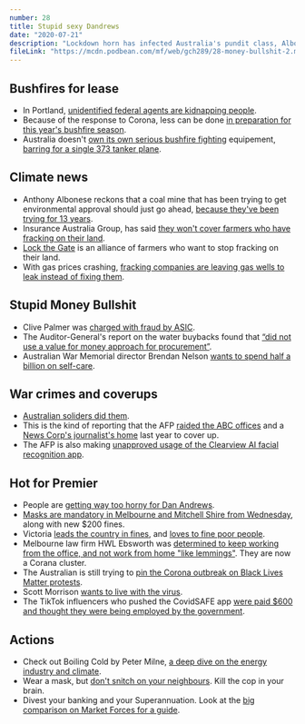 ```yaml
---
number: 28
title: Stupid sexy Dandrews
date: "2020-07-21"
description: "Lockdown horn has infected Australia's pundit class, Albo reckons mines are cool, and we run through the highlights of recent stupid money bullshit."
fileLink: "https://mcdn.podbean.com/mf/web/gch289/28-money-bullshit-2.mp3"
---
```


## Bushfires for lease

- In Portland, [unidentified federal agents are kidnapping people](https://www.nytimes.com/2020/07/17/us/portland-protests.html).
- Because of the response to Corona, less can be done [in preparation for this year's bushfire season](https://www.abc.net.au/news/2020-07-17/coronavirus-queensland-bushfire-season-hazard-reduction/12466360). 
- Australia doesn't [own its own serious bushfire fighting](https://www.smh.com.au/politics/federal/we-need-our-own-elvis-former-fire-chiefs-warn-australia-is-unprepared-for-bushfire-peril-20190311-p5139j.html) equipement, [barring for a single 373 tanker plane](https://www.rfs.nsw.gov.au/news-and-media/ministerial-media-releases/new-737-large-air-tanker-to-fight-bush-fires).

## Climate news

- Anthony Albonese reckons that a coal mine that has been trying to get environmental approval should just go ahead, [because they've been trying for 13 years](https://www.reddit.com/r/AustralianPolitics/comments/hqw1hq/new_acland_coalmine_anthony_albanese_attacks/fy17ypd/).
- Insurance Australia Group, has said [they won't cover farmers who have fracking on their land](https://www.abc.net.au/news/2020-06-10/coal-seam-gas-farmers-queensland-insurance-pull-out-iag/12337156).
- [Lock the Gate](https://www.lockthegate.org.au/) is an alliance of farmers who want to stop fracking on their land.
- With gas prices crashing, [fracking companies are leaving gas wells to leak instead of fixing them](https://www.nytimes.com/2020/07/12/climate/oil-fracking-bankruptcy-methane-executive-pay.html).

## Stupid Money Bullshit

- Clive Palmer was [charged with fraud by ASIC](https://asic.gov.au/about-asic/news-centre/find-a-media-release/2020-releases/20-163mr-clive-palmer-charged-over-breaches-of-directors-duties-and-fraud/).
- The Auditor-General's report on the water buybacks found that [“did not use a value for money approach for procurement”](https://www.smh.com.au/politics/federal/auditor-general-watergate-report-finds-buyback-scheme-didn-t-ensure-value-20200716-p55co6.html).
- Australian War Memorial director Brendan Nelson [wants to spend half a billion on self-care](https://www.theguardian.com/australia-news/2019/apr/24/brendan-nelson-denies-conflict-of-interest-after-passing-on-fees-from-arms-firm-to-war-memorial).  

## War crimes and coverups

- [Australian soliders did them](https://www.abc.net.au/news/2020-07-15/sas-soldiers-allegedly-plant-gun-on-dead-bodies-in-afghanistan/12452964).
- This is the kind of reporting that the AFP [raided the ABC offices](https://www.abc.net.au/news/2019-06-24/afp-abc-afghan-files-raid-reporter-criminal-offence-evidence/11240838) and a [News Corp's journalist's home](https://www.theguardian.com/australia-news/2020/apr/15/high-court-rules-afp-warrant-for-raid-on-news-corp-journalists-home-was-invalid) last year to cover up.
- The AFP is also making [unapproved usage of the Clearview AI facial recognition app](https://mobile.abc.net.au/news/2020-07-13/afp-use-of-facial-recocognition-sofware-clearview-ai-revealed/12451554).

## Hot for Premier

- People are [getting way too horny for Dan Andrews](https://www.theage.com.au/national/victoria/the-strange-feeling-i-have-when-i-watch-daniel-andrews-20200710-p55av5.html).
- [Masks are mandatory in Melbourne and Mitchell Shire from Wednesday](https://www.abc.net.au/news/2020-07-19/victoria-coronavirus-cases-climb-masks-become-mandatory/12470424), along with new $200 fines.
- Victoria [leads the country in fines](https://7news.com.au/news/victoria-police/victoria-coronavirus-fines-city-of-melbourne-and-frankston-have-the-most-fines-c-1080393), and [loves to fine poor people](https://www.sbs.com.au/news/victorians-slugged-more-than-10-million-in-coronavirus-fines).
- Melbourne law firm HWL Ebsworth was [determined to keep working from the office, and not work from home "like lemmings"](https://www.afr.com/companies/professional-services/melbourne-law-firm-labelled-key-covid-19-outbreak-20200716-p55cn8). They are now a Corana cluster.
- The Australian is still trying to [pin the Corona outbreak on Black Lives Matter protests](https://twitter.com/oz_f/status/1283301188998270978).
- Scott Morrison [wants to live with the virus](https://www.theaustralian.com.au/nation/politics/scott-morrison-praises-nsw-as-a-model-for-handling-coronavirus-outbreaks/news-story/4492502bfdb85b0f1faee4cee2a2fc73).
- The TikTok influencers who pushed the CovidSAFE app [were paid $600 and thought they were being employed by the government](https://www.abc.net.au/triplej/programs/hack/tik-tok-influencers-fals-claims-covid-app/12459176).

## Actions

- Check out Boiling Cold by Peter Milne, [a deep dive on the energy industry and climate](https://www.boilingcold.com.au/western-gas-micro-oil-gas-player-with-a-us100-million-clean-up-bill/).
- Wear a mask, but [don't snitch on your neighbours](https://www.abc.net.au/news/2020-07-19/should-you-call-police-about-coronavirus-restriction-breaches/12460892). Kill the cop in your brain. 
- Divest your banking and your Superannuation. Look at the [big comparison on Market Forces for a guide](https://www.marketforces.org.au/info/compare-bank-table/).
